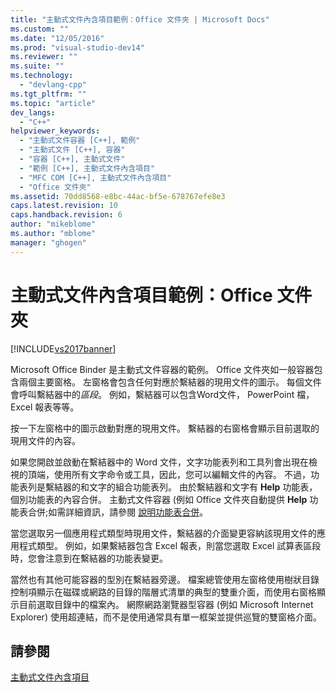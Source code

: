 ```yaml
---
title: "主動式文件內含項目範例：Office 文件夾 | Microsoft Docs"
ms.custom: ""
ms.date: "12/05/2016"
ms.prod: "visual-studio-dev14"
ms.reviewer: ""
ms.suite: ""
ms.technology: 
  - "devlang-cpp"
ms.tgt_pltfrm: ""
ms.topic: "article"
dev_langs: 
  - "C++"
helpviewer_keywords: 
  - "主動式文件容器 [C++], 範例"
  - "主動式文件 [C++], 容器"
  - "容器 [C++], 主動式文件"
  - "範例 [C++], 主動式文件內含項目"
  - "MFC COM [C++], 主動式文件內含項目"
  - "Office 文件夾"
ms.assetid: 70dd8568-e8bc-44ac-bf5e-678767efe8e3
caps.latest.revision: 10
caps.handback.revision: 6
author: "mikeblome"
ms.author: "mblome"
manager: "ghogen"
---
```

# 主動式文件內含項目範例：Office 文件夾
[!INCLUDE[vs2017banner](../assembler/inline/includes/vs2017banner.md)]

Microsoft Office Binder 是主動式文件容器的範例。  Office 文件夾如一般容器包含兩個主要窗格。  左窗格會包含任何對應於繫結器的現用文件的圖示。  每個文件會呼叫繫結器中的*區段*。  例如，繫結器可以包含Word文件， PowerPoint 檔， Excel 報表等等。  
  
 按一下左窗格中的圖示啟動對應的現用文件。  繫結器的右窗格會顯示目前選取的現用文件的內容。  
  
 如果您開啟並啟動在繫結器中的 Word 文件，文字功能表列和工具列會出現在檢視的頂端，使用所有文字命令或工具，因此，您可以編輯文件的內容。  不過，功能表列是繫結器的和文字的組合功能表列。  由於繫結器和文字有 **Help** 功能表，個別功能表的內容合併。  主動式文件容器 \(例如 Office 文件夾自動提供 **Help** 功能表合併;如需詳細資訊，請參閱 [說明功能表合併](../mfc/help-menu-merging.md)。  
  
 當您選取另一個應用程式類型時現用文件，繫結器的介面變更容納該現用文件的應用程式類型。  例如，如果繫結器包含 Excel 報表，則當您選取 Excel 試算表區段時，您會注意到在繫結器的功能表變更。  
  
 當然也有其他可能容器的型別在繫結器旁邊。  檔案總管使用左窗格使用樹狀目錄控制項顯示在磁碟或網路的目錄的階層式清單的典型的雙重介面，而使用右窗格顯示目前選取目錄中的檔案內。  網際網路瀏覽器型容器 \(例如 Microsoft Internet Explorer\) 使用超連結，而不是使用通常具有單一框架並提供巡覽的雙窗格介面。  
  
## 請參閱  
 [主動式文件內含項目](../mfc/active-document-containment.md)